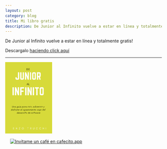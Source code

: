 ```yaml
---
layout: post
category: blog
title: Mi libro gratis
description: De Junior al Infinito vuelve a estar en línea y totalmente gratis
---
```



De Junior al Infinito vuelve a estar en línea y totalmente gratis!

Descargalo [haciendo click aquí](https://enzotrucchi.com/book/)

-----------------

<img width="30%" style="width:30%" src="/images/jr-al-infinito-cover.png">


&nbsp;
&nbsp;
[![Invitame un café en cafecito.app](https://cdn.cafecito.app/imgs/buttons/button_6.svg)](https://cafecito.app/enzotrucchi)